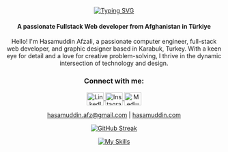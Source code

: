 <p align="center">
  <a href="https://git.io/typing-svg">
    <img src="https://readme-typing-svg.demolab.com?font=Fira+Code&pause=1000&color=07F705&center=true&vCenter=true&random=false&width=600&height=60&lines=Hasamuddin+Afzali;Fullstack+Web+Developer" alt="Typing SVG" />
  </a>
</p>
<h4 align="center">A passionate Fullstack Web developer from Afghanistan in Türkiye</h4>

<p align="center">
  Hello! I'm Hasamuddin Afzali, a passionate computer engineer, full-stack web developer, and graphic designer based in Karabuk, Turkey. With a keen eye for detail and a love for creative problem-solving, I thrive in the dynamic intersection of technology and design.
</p>

<h3 align="center">Connect with me:</h3>
<p align="center">
  <a href="https://linkedin.com/in/hasamuddin-afzali-7224b61b3/" target="_blank">
    <img align="center" src="https://raw.githubusercontent.com/rahuldkjain/github-profile-readme-generator/master/src/images/icons/Social/linked-in-alt.svg" alt="LinkedIn" height="30" width="40" />
  </a>
  <a href="https://instagram.com/hasam.afzali" target="_blank">
    <img align="center" src="https://raw.githubusercontent.com/rahuldkjain/github-profile-readme-generator/master/src/images/icons/Social/instagram.svg" alt="Instagram" height="30" width="40" />
  </a>
  <a href="https://medium.com/@hasamuddin.afz" target="_blank">
    <img align="center" src="https://raw.githubusercontent.com/rahuldkjain/github-profile-readme-generator/master/src/images/icons/Social/medium.svg" alt="Medium" height="30" width="40" />
  </a>
</p>

<p align="center">
  <a href="mailto:hasamuddin.afz@gmail.com">hasamuddin.afz@gmail.com</a> | <a href="https://hasamuddin.com" target="_blank">hasamuddin.com</a>
</p>

<p align="center">
  <a href="https://git.io/streak-stats">
    <img src="https://streak-stats.demolab.com/?user=hasamuddinafz&theme=dark" alt="GitHub Streak" />
  </a>
</p>

<p align="center">
  <a href="https://skillicons.dev">
    <img src="https://skillicons.dev/icons?i=javascript,typescript,html,css,bootstrap,figma,tailwindcss,react,angular,sass,php,laravel,mysql,mongodb,sql,git,github,postman,illustrator&theme=light" alt="My Skills" />
  </a>
</p>
